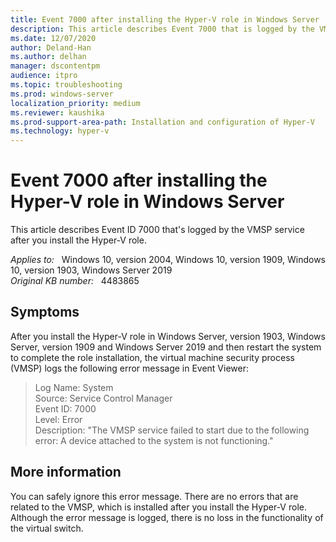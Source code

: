 ```yaml
---
title: Event 7000 after installing the Hyper-V role in Windows Server
description: This article describes Event 7000 that is logged by the VMSP service after you install the Hyper-V role in Windows Server.
ms.date: 12/07/2020
author: Deland-Han
ms.author: delhan
manager: dscontentpm
audience: itpro
ms.topic: troubleshooting
ms.prod: windows-server
localization_priority: medium
ms.reviewer: kaushika
ms.prod-support-area-path: Installation and configuration of Hyper-V
ms.technology: hyper-v
---
```

# Event 7000 after installing the Hyper-V role in Windows Server

This article describes Event ID 7000 that's logged by the VMSP service after you install the Hyper-V role.

_Applies to:_ &nbsp; Windows 10, version 2004, Windows 10, version 1909, Windows 10, version 1903, Windows Server 2019  
_Original KB number:_ &nbsp; 4483865

## Symptoms

After you install the Hyper-V role in Windows Server, version 1903, Windows Server, version 1909 and Windows Server 2019 and then restart the system to complete the role installation, the virtual machine security process (VMSP) logs the following error message in Event Viewer:

> Log Name: System  
Source: Service Control Manager  
Event ID: 7000  
Level: Error  
Description: "The VMSP service failed to start due to the following error: A device attached to the system is not functioning."

## More information

You can safely ignore this error message. There are no errors that are related to the VMSP, which is installed after you install the Hyper-V role. Although the error message is logged, there is no loss in  the functionality of the virtual switch.
